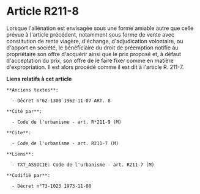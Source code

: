 # Article R211-8

Lorsque l'aliénation est envisagée sous une forme amiable autre que celle prévue à l'article précédent, notamment sous forme
de vente avec constitution de rente viagère, d'échange, d'adjudication volontaire, ou d'apport en société, le bénéficiaire du
droit de préemption notifie au propriétaire son offre d'acquérir ainsi que le prix proposé et, à défaut d'acceptation du
prix, son offre de le faire fixer comme en matière d'expropriation. Il est alors procédé comme il est dit à l'article R.
211-7.

**Liens relatifs à cet article**

	**Anciens textes**:

	  - Décret n°62-1300 1962-11-07 ART. 8

	**Cité par**:

	  - Code de l'urbanisme - art. R*211-9 (M)

	**Cite**:

	  - Code de l'urbanisme - art. R211-7 (M)

	**Liens**:

	  - TXT_ASSOCIE: Code de l'urbanisme - art. R211-7 (M)

	**Codifié par**:

	  - Décret n°73-1023 1973-11-08
